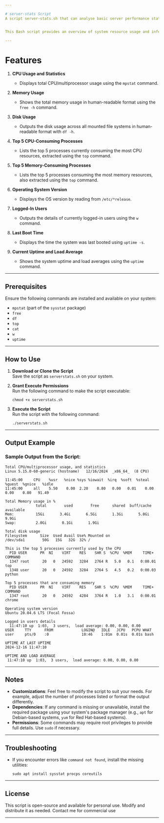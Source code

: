 ```yaml
---

# server-stats Script
A script server-stats.sh that can analyse basic server performance stats


This Bash script provides an overview of system resource usage and information. It retrieves details about CPU, memory, disk usage, top resource-consuming processes, operating system version, logged-in users, and system uptime. It is useful for monitoring system performance and gaining quick insights into the current state of your machine.

---
```


# Features

1. **CPU Usage and Statistics**  
   - Displays total CPU/multiprocessor usage using the `mpstat` command.

2. **Memory Usage**  
   - Shows the total memory usage in human-readable format using the `free -h` command.

3. **Disk Usage**  
   - Outputs the disk usage across all mounted file systems in human-readable format with `df -h`.

4. **Top 5 CPU-Consuming Processes**  
   - Lists the top 5 processes currently consuming the most CPU resources, extracted using the `top` command.

5. **Top 5 Memory-Consuming Processes**  
   - Lists the top 5 processes consuming the most memory resources, also extracted using the `top` command.

6. **Operating System Version**  
   - Displays the OS version by reading from `/etc/*release`.

7. **Logged-In Users**  
   - Outputs the details of currently logged-in users using the `w` command.

8. **Last Boot Time**  
   - Displays the time the system was last booted using `uptime -s`.

9. **Current Uptime and Load Average**  
   - Shows the system uptime and load averages using the `uptime` command.

---

## Prerequisites

Ensure the following commands are installed and available on your system:  

- `mpstat` (part of the `sysstat` package)  
- `free`  
- `df`  
- `top`  
- `cat`  
- `w`  
- `uptime`

---

## How to Use

1. **Download or Clone the Script**  
   Save the script as `serverstats.sh` on your system.

2. **Grant Execute Permissions**  
   Run the following command to make the script executable:  
   ```
   chmod +x serverstats.sh
   ```

3. **Execute the Script**  
   Run the script with the following command:  
   ```
   ./serverstats.sh
   ```

---

## Output Example

### Sample Output from the Script:
```
Total CPU/multiprocessor usage, and statistics
Linux 5.15.0-60-generic (hostname)   12/16/2024  _x86_64_  (8 CPU)

11:45:00     CPU    %usr   %nice %sys %iowait  %irq  %soft  %steal  %guest  %gnice   %idle
11:45:00     all    5.50    0.00  2.20    0.80   0.00   0.01    0.00    0.00    0.00   91.49

Total Memory usage in %
              total        used        free      shared  buff/cache   available
Mem:          15Gi       3.4Gi       6.5Gi       1.3Gi       5.0Gi       9.9Gi
Swap:         2.0Gi       0.1Gi       1.9Gi

Total disk usage
Filesystem      Size  Used Avail Use% Mounted on
/dev/sda1        50G   15G   32G  32% /

This is the top 5 processes currently used by the CPU
  PID USER      PR  NI    VIRT    RES    SHR S  %CPU  %MEM     TIME+ COMMAND
  1347 root      20   0   24592   3284   2764 R   5.0   0.1   0:00.01 top
  1348 user      20   0   24592   3284   2764 S   4.5   0.2   0:00.03 python

Top 5 processes that are consuming memory
  PID USER      PR  NI    VIRT    RES    SHR S  %CPU  %MEM     TIME+ COMMAND
  1347 root      20   0   24592   4284   3764 R   1.0   3.1   0:00.01 chrome

Operating system version
Ubuntu 20.04.6 LTS (Focal Fossa)

Logged in users details
  11:47:10 up  1:03,  3 users,  load average: 0.00, 0.00, 0.00
USER     TTY      FROM             LOGIN@   IDLE   JCPU   PCPU WHAT
user     pts/0    :0               10:46    1:01m  0.01s  0.01s bash

UPTIME AT LAST UPTIME
2024-12-16 11:47:10

UPTIME AND LOAD AVERAGE
 11:47:10 up  1:03,  3 users,  load average: 0.00, 0.00, 0.00
```

---

## Notes

- **Customizations**: Feel free to modify the script to suit your needs. For example, adjust the number of processes listed or format the output differently.
- **Dependencies**: If any command is missing or unavailable, install the required package using your system's package manager (e.g., `apt` for Debian-based systems, `yum` for Red Hat-based systems).
- **Permissions**: Some commands may require root privileges to provide full details. Use `sudo` if necessary.

---

## Troubleshooting

- If you encounter errors like `command not found`, install the missing utilities:
  ```
  sudo apt install sysstat procps coreutils
  ```

---

## License

This script is open-source and available for personal use. Modify and distribute it as needed. Contact me for commercial use

--- 


